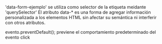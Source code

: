 'data-form-ejemplo' se utiliza como selector de la etiqueta meidante 'querySelector'  El atributo data-* es una forma de agregar información personalizada a los elementos HTML sin afectar su semántica ni interferir con otros atributos.

evento.preventDefault(); previene el comportamiento predeterminado del evento click